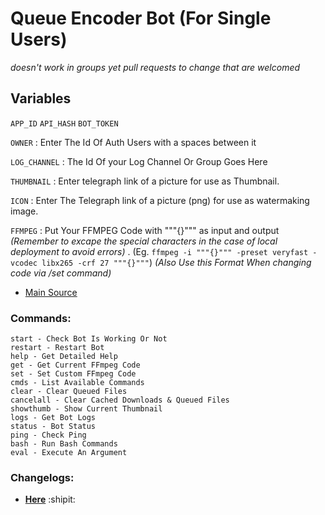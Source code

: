 # Queue Encoder Bot (For Single Users) 
*doesn't work in groups yet pull requests to change that are welcomed*

## Variables
`APP_ID` `API_HASH` `BOT_TOKEN`

`OWNER` : Enter The Id Of Auth Users with a spaces between it

`LOG_CHANNEL` : The Id Of your Log Channel Or Group Goes Here

`THUMBNAIL` : Enter telegraph link of a picture for use as Thumbnail.

`ICON` : Enter The Telegraph link of a picture (png) for use as watermaking image.

`FFMPEG` : Put Your FFMPEG Code with """{}""" as input and output *(Remember to excape the special characters in the case of local deployment to avoid errors)* . (Eg. `ffmpeg -i """{}""" -preset veryfast -vcodec libx265 -crf 27 """{}"""`) *(Also Use this Format When changing code via /set command)*

- [Main Source](https://github.com/1Danish-00/CompressorBot)

### Commands:
```
start - Check Bot Is Working Or Not
restart - Restart Bot
help - Get Detailed Help
get - Get Current FFmpeg Code
set - Set Custom FFmpeg Code
cmds - List Available Commands
clear - Clear Queued Files
cancelall - Clear Cached Downloads & Queued Files
showthumb - Show Current Thumbnail
logs - Get Bot Logs
status - Bot Status
ping - Check Ping
bash - Run Bash Commands
eval - Execute An Argument

```
### Changelogs:
- __[Here](https://col-serra.github.io/light-Queue-Enc/)__ :shipit:
